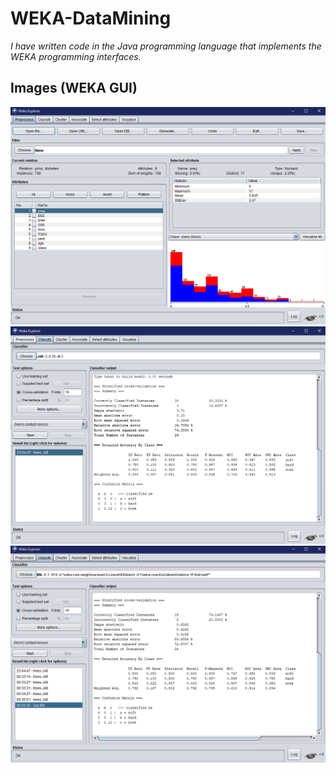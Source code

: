 # WEKA-DataMining
<p><em>I have written code in the Java programming language that implements the WEKA programming interfaces. </p></em>

## Images (WEKA GUI)
![](/img/b_diabetes.PNG)
![](/img/b_j48.PNG)
![](/img/c_Ibk_lazy.PNG)
